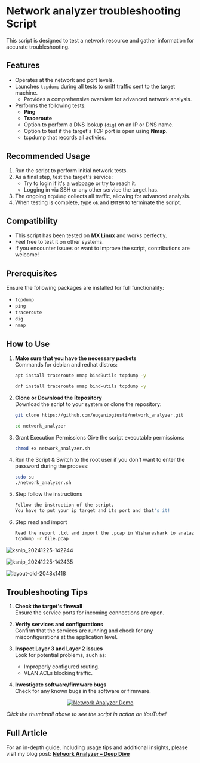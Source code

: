 # Network analyzer troubleshooting Script  

This script is designed to test a network resource and gather information for accurate troubleshooting.

## Features  

- Operates at the network and port levels.  
- Launches `tcpdump` during all tests to sniff traffic sent to the target machine.  
  - Provides a comprehensive overview for advanced network analysis.  
- Performs the following tests:  
  - **Ping**  
  - **Traceroute**  
  - Option to perform a DNS lookup (`dig`) on an IP or DNS name.  
  - Option to test if the target's TCP port is open using **Nmap**.
  - tcpdump that records all activies.

## Recommended Usage  

1. Run the script to perform initial network tests.  
2. As a final step, test the target's service:
   - Try to login if it's a webpage or try to reach it. 
   - Logging in via SSH or any other service the target has.  
4. The ongoing `tcpdump` collects all traffic, allowing for advanced analysis.  
5. When testing is complete, type `ok` and `ENTER` to terminate the script.

## Compatibility  

- This script has been tested on **MX Linux** and works perfectly.  
- Feel free to test it on other systems.
- If you encounter issues or want to improve the script, contributions are welcome!  

## Prerequisites  

Ensure the following packages are installed for full functionality:  
- `tcpdump`  
- `ping`  
- `traceroute`  
- `dig`  
- `nmap`  

## How to Use

1. **Make sure that you have the necessary packets**  
   Commands for debian and redhat distros:
   ```bash
   apt install traceroute nmap bind9utils tcpdump -y
   
   dnf install traceroute nmap bind-utils tcpdump -y

2. **Clone or Download the Repository**  
   Download the script to your system or clone the repository:
   ```bash
   git clone https://github.com/eugeniogiusti/network_analyzer.git
   
   cd network_analyzer


3. Grant Execution Permissions
Give the script executable permissions:
   ```bash
   chmod +x network_analyzer.sh


4. Run the Script &
Switch to the root user if you don't want to enter the password during the process:
   ```bash
   sudo su
   ./network_analyzer.sh


5. Step follow the instructions
   ```bash
   Follow the instruction of the script.
   You have to put your ip target and its port and that's it!


6. Step read and import
   ```bash
   Read the report .txt and import the .pcap in Wishareshark to analazite it or use tcpdump with this command:
   tcpdump -r file.pcap


  ![ksnip_20241225-142244](https://github.com/user-attachments/assets/9110b496-9acb-42c7-857e-1d3bb1c7e37a)

  ![ksnip_20241225-142435](https://github.com/user-attachments/assets/abdf295c-6a94-4bd7-a4c5-aa98586be3c0)


![layout-old-2048x1418](https://github.com/user-attachments/assets/b3ba04cb-5d7b-4662-b149-73156ea2ffbb)


## Troubleshooting Tips

1. **Check the target's firewall**  
   Ensure the service ports for incoming connections are open.

2. **Verify services and configurations**  
   Confirm that the services are running and check for any misconfigurations at the application level.

3. **Inspect Layer 3 and Layer 2 issues**  
   Look for potential problems, such as:
   - Improperly configured routing.
   - VLAN ACLs blocking traffic.

4. **Investigate software/firmware bugs**  
   Check for any known bugs in the software or firmware.

<p align="center">
  <a href="https://www.youtube.com/watch?v=j3VJVN3bZCw" target="_blank" rel="noopener noreferrer">
    <img src="https://img.youtube.com/vi/j3VJVN3bZCw/hqdefault.jpg" alt="Network Analyzer Demo" />
  </a>
</p>

<em>Click the thumbnail above to see the script in action on YouTube!</em>

## Full Article

<p>
  For an in-depth guide, including usage tips and additional insights, please visit my blog post:
  <a href="https://eugeniogiusti.github.io/mywebsite/assets/blog/analyzer.html" target="_blank" rel="noopener noreferrer">
    <strong>Network Analyzer – Deep Dive</strong>
  </a>
</p>



